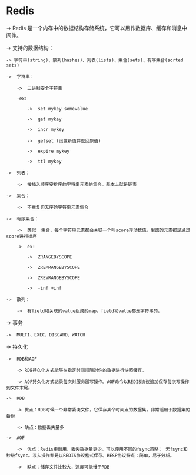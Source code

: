 # Redis #

-> Redis 是一个内存中的数据结构存储系统，它可以用作数据库、缓存和消息中间件。

-> 支持的数据结构：

	-> 字符串(string)、散列(hashes)、列表(lists)、集合(sets)、有序集合(sorted sets)

	->	字符串：

		->	二进制安全字符串

		-ex:

			->	set mykey somevalue

			->	get mykey
			
			->	incr mykey

			->	getset (设置新值并返回原值)

			->	expire mykey
			
			->	ttl mykey

	->	列表：

		->	按插入顺序安排序的字符串元素的集合。基本上就是链表

	->	集合：

		->	不重复但无序的字符串元素集合

	->	有序集合：
	
		->	类似	集合，每个字符串元素都会关联一个叫score浮动数值。里面的元素都是通过score进行排序

		->	ex:

			->	ZRANGEBYSCOPE

			-> 	ZREMRANGEBYSCOPE

			->	ZREVRANGEBYSCOPE

			->	-inf +inf

	->	散列：

		->	有field和关联的value组成的map。field和value都是字符串的。


->	事务

	->	MULTI、EXEC、DISCARD、WATCH

->	持久化

	->	RDB和AOF

		-> RDB持久化方式能够在指定时间间隔对你的数据进行快照储存。

		-> AOF持久化方式记录每次对服务器写操作。AOF命令以REDIS协议追加保存每次写操作到文件末尾。

	->	RDB
	
		-> 优点：RDB时候一个非常紧凑文件，它保存某个时间点的数据集，非常适用于数据集的备份

		-> 缺点：数据丢失量多

	->	AOF	

		->	优点：Redis更耐用，丢失数据量更少。可以使用不同的fsync策略： 无fsync和秒级fsync。写入操作都是以REDIS协议格式保存。RESP协议特点：简单，易于分析。

		->	缺点：储存文件比较大，速度可能慢于RDB



